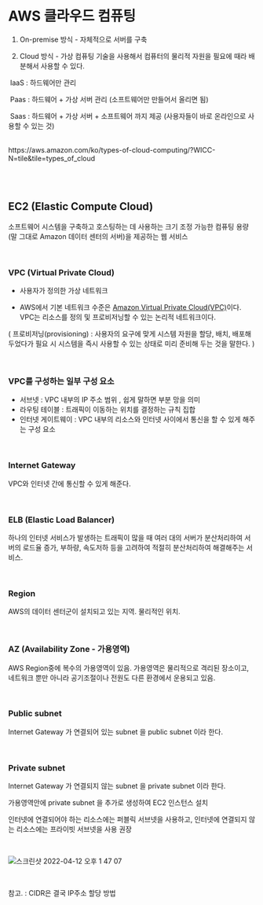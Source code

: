 # AWS 클라우드 컴퓨팅

1. On-premise 방식 - 자체적으로 서버를 구축 

2. Cloud 방식 - 가상 컴퓨팅 기술을 사용해서 컴퓨터의  물리적 자원을 필요에 때라 배분해서 사용할 수 있다.

​		IaaS : 하드웨어만 관리

​		Paas : 하드웨어 + 가상 서버 관리 (소프트웨어만 만들어서 올리면 됨)

​		Saas : 하드웨어 + 가상 서버 + 소프트웨어 까지 제공 (사용자들이 바로 온라인으로 사용할 수 있는 것)

<br>
https://aws.amazon.com/ko/types-of-cloud-computing/?WICC-N=tile&tile=types_of_cloud

<br><br>

## EC2 (Elastic Compute Cloud)
소프트웨어 시스템을 구축하고 호스팅하는 데 사용하는 크기 조정 가능한 컴퓨팅 용량(말 그대로 Amazon 데이터 센터의 서버)을 제공하는 웹 서비스

<br>

### VPC (Virtual Private Cloud)

- 사용자가 정의한 가상 네트워크

- AWS에서 기본 네트워크 수준은 [Amazon Virtual Private Cloud(VPC)](https://aws.amazon.com/vpc/)이다. VPC는 리소스를 정의 및 프로비저닝할 수 있는 논리적 네트워크이다.

( 프로비저닝(provisioning) : 사용자의 요구에 맞게 시스템 자원을 할당, 배치, 배포해 두었다가 필요 시 시스템을 즉시 사용할 수 있는 상태로 미리 준비해 두는 것을 말한다. )

<br>

### VPC를 구성하는 일부 구성 요소

- 서브넷 : VPC 내부의 IP 주소 범위 , 쉽게 말하면 부분 망을 의미
- 라우팅 테이블 : 트래픽이 이동하는 위치를 결정하는 규칙 집합
- 인터넷 게이트웨이 : VPC 내부의 리소스와 인터넷 사이에서 통신을 할 수 있게 해주는 구성 요소

<br>

### Internet Gateway

VPC와 인터넷 간에 통신할 수 있게 해준다.

<br>

### ELB (Elastic Load Balancer)

하나의 인터넷 서비스가 발생하는 트래픽이 많을 때 여러 대의 서버가 분산처리하여 서버의 로드율 증가, 부하량, 속도저하 등을 고려하여 적절히 분산처리하여 해결해주는 서비스.

<br>

### Region

AWS의 데이터 센터군이 설치되고 있는 지역. 물리적인 위치.

<br>

### AZ (Availability Zone - 가용영역)
AWS Region중에 복수의 가용영역이 있음. 가용영역은 물리적으로 격리된 장소이고, 네트워크 뿐만 아니라 공기조절이나 전원도 다른 환경에서 운용되고 있음.

<br>

### Public subnet

Internet Gateway 가 연결되어 있는 subnet 을 public subnet 이라 한다.

<br>

### Private subnet

Internet Gateway 가 연결되지 않는 subnet 을 private subnet 이라 한다.

가용영역안에 private subnet 을 추가로 생성하여 EC2 인스턴스 설치

인터넷에 연결되어야 하는 리소스에는 퍼블릭 서브넷을 사용하고, 인터넷에 연결되지 않는 리소스에는 프라이빗 서브넷을 사용 권장

<br>

![스크린샷 2022-04-12 오후 1 47 07](https://user-images.githubusercontent.com/56250078/162882765-fccb2e31-09a7-498c-aa77-8b448b4358cc.png)


<br>


참고. : CIDR은 결국 IP주소 할당 방법



